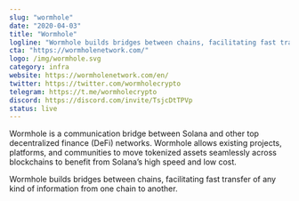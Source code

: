 ```yaml
---
slug: "wormhole"
date: "2020-04-03"
title: "Wormhole"
logline: "Wormhole builds bridges between chains, facilitating fast transfer of any kind of information from one chain to another."
cta: "https://wormholenetwork.com/"
logo: /img/wormhole.svg
category: infra
website: https://wormholenetwork.com/en/
twitter: https://twitter.com/wormholecrypto
telegram: https://t.me/wormholecrypto
discord: https://discord.com/invite/TsjcDtTPVp
status: live
---
```


Wormhole is a communication bridge between Solana and other top decentralized finance (DeFi) networks. Wormhole allows existing projects, platforms, and communities to move tokenized assets seamlessly across blockchains to benefit from Solana’s high speed and low cost.

Wormhole builds bridges between chains, facilitating fast transfer of any kind of information from one chain to another.
